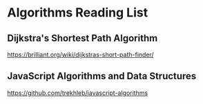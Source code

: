 # Algorithms Reading List

## Dijkstra's Shortest Path Algorithm
  https://brilliant.org/wiki/dijkstras-short-path-finder/

## JavaScript Algorithms and Data Structures
  https://github.com/trekhleb/javascript-algorithms